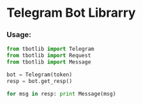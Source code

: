 # Telegram Bot Librarry

### Usage:
```python
from tbotlib import Telegram
from tbotlib import Request
from tbotlib import Message

bot = Telegram(token)
resp = bot.get_resp()

for msg in resp: print Message(msg)
```

